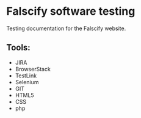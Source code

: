 # Falscify software testing

Testing documentation for the Falscify website.

## Tools:
- JIRA
- BrowserStack
- TestLink
- Selenium
- GIT
- HTML5
- CSS
- php
